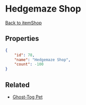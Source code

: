 # Hedgemaze Shop

<no description available>

[Back to itemShop](../item-shops.md)

## Properties

```json
{
    "id": 78,
    "name": "Hedgemaze Shop",
    "count": -100
}
```

## Related

- [Ghost-Tog Pet](../items/1962-ghost-tog-pet.md)

